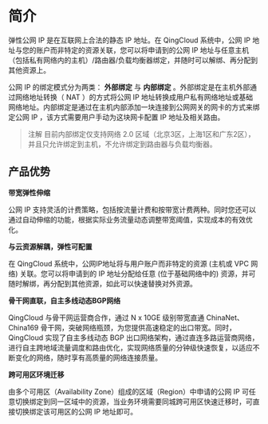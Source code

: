 ---
---

# 简介

弹性公网 IP 是在互联网上合法的静态 IP 地址。在 QingCloud 系统中，公网 IP 地址与您的账户而非特定的资源关联，您可以将申请到的公网 IP 地址与任意主机（包括私有网络内的主机）/路由器/负载均衡器绑定，并随时可以解绑、再分配到其他资源上。

公网 IP 的绑定模式分为两类： **外部绑定** 与 **内部绑定** 。外部绑定是在主机外部通过网络地址转换（ NAT ）的方式将公网 IP 地址转换成用户私有网络地址或基础网络地址。内部绑定是通过在主机内部添加一块连接到公网网关的网卡的方式来绑定公网 IP ，该方式需要用户手动为这块网卡配置 IP 地址及相关路由。

> 注解
> 目前内部绑定仅支持网络 2.0 区域（北京3区，上海1区和广东2区），并且只允许绑定到主机，不允许绑定到路由器与负载均衡器。

## 产品优势

**带宽弹性伸缩**

公网 IP 支持灵活的计费策略，包括按流量计费和按带宽计费两种。同时您还可以通过自动伸缩的功能，根据实际业务流量动态调整带宽阈值，实现成本的有效优化。

**与云资源解耦，弹性可配置**

在 QingCloud 系统中，公网IP地址将与用户账户而非特定的资源 (主机或 VPC 网络) 关联。您可以将申请到的 IP 地址分配给任意 (位于基础网络中的) 资源，并可随时解绑，再分配到其他资源，如此可以快速替换对外资源。

**骨干网直联，自主多线动态BGP网络**

QingCloud 与骨干网运营商合作，通过 N x 10GE 级别带宽直通 ChinaNet、China169 骨干网，突破网络瓶颈，为您提供高速稳定的出口带宽。同时，QingCloud 实现了自主多线动态 BGP 出口网络架构，通过直连多路运营商网络，进行自主跨地域流量调度和路由优化，实现网络质量的分钟级快速恢复，以适应不断变化的网络，随时享有高质量的网络连接质量。

**跨可用区环境迁移**

由多个可用区（Availability Zone）组成的区域（Region）中申请的公网 IP 可任意切换绑定到同一区域中的资源，当业务环境需要同城跨可用区快速迁移时，可直接切换绑定该可用区的公网 IP 地址即可。